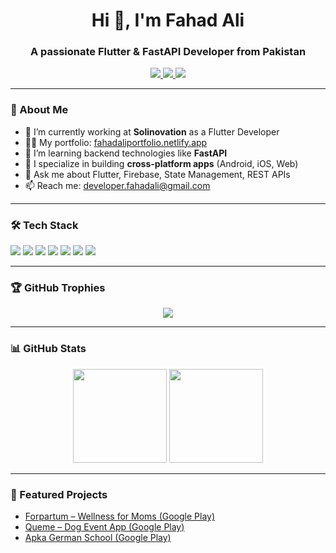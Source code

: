 <h1 align="center">Hi 👋, I'm Fahad Ali</h1>
<h3 align="center">A passionate Flutter & FastAPI Developer from Pakistan</h3>

<p align="center">
  <a href="https://fahadaliportfolio.netlify.app/" target="_blank">
    <img src="https://img.shields.io/badge/Portfolio-Visit-blue?style=for-the-badge&logo=google-chrome" />
  </a>
  <a href="mailto:developer.fahadali@gmail.com">
    <img src="https://img.shields.io/badge/Email-Contact-red?style=for-the-badge&logo=gmail" />
  </a>
  <a href="https://www.linkedin.com/in/fahad-ali-b74b58247/" target="_blank">
    <img src="https://img.shields.io/badge/LinkedIn-Profile-blue?style=for-the-badge&logo=linkedin" />
  </a>
</p>

---

### 🚀 About Me

- 🔭 I’m currently working at **Solinovation** as a Flutter Developer  
- 👨‍💻 My portfolio: [fahadaliportfolio.netlify.app](https://fahadaliportfolio.netlify.app/)
- 🌱 I’m learning backend technologies like **FastAPI**
- 📱 I specialize in building **cross-platform apps** (Android, iOS, Web)
- 💬 Ask me about Flutter, Firebase, State Management, REST APIs
- 📫 Reach me: developer.fahadali@gmail.com

---

### 🛠️ Tech Stack

<p>
  <img src="https://img.shields.io/badge/Flutter-02569B?style=for-the-badge&logo=flutter&logoColor=white"/>
  <img src="https://img.shields.io/badge/Dart-0175C2?style=for-the-badge&logo=dart&logoColor=white"/>
  <img src="https://img.shields.io/badge/Firebase-FFCA28?style=for-the-badge&logo=firebase&logoColor=black"/>
  <img src="https://img.shields.io/badge/FastAPI-009688?style=for-the-badge&logo=fastapi&logoColor=white"/>
  <img src="https://img.shields.io/badge/GetX-State--Management-purple?style=for-the-badge"/>
  <img src="https://img.shields.io/badge/VSCode-007ACC?style=for-the-badge&logo=visual-studio-code&logoColor=white"/>
  <img src="https://img.shields.io/badge/Git-%23F05032.svg?style=for-the-badge&logo=git&logoColor=white"/>
</p>

---

### 🏆 GitHub Trophies

<p align="center">
  <img src="https://github-profile-trophy.vercel.app/?username=CodeWithFadii&theme=darkhub&no-bg=true&no-frame=true&margin-w=4" />
</p>

---

### 📊 GitHub Stats

<p align="center">
  <img src="https://github-readme-stats.vercel.app/api?username=CodeWithFadii&show_icons=true&theme=tokyonight" height="150" />
  <img src="https://github-readme-stats.vercel.app/api/top-langs/?username=CodeWithFadii&layout=compact&theme=tokyonight" height="150" />
</p>

---

### 📱 Featured Projects

- [Forpartum – Wellness for Moms (Google Play)](https://play.google.com/store/apps/details?id=com.solinovation.forpartum)
- [Queme – Dog Event App (Google Play)](https://play.google.com/store/apps/details?id=com.queme.app)  
- [Apka German School (Google Play)](https://play.google.com/store/apps/details?id=com.apkagermanschool.apka_german_school)  
